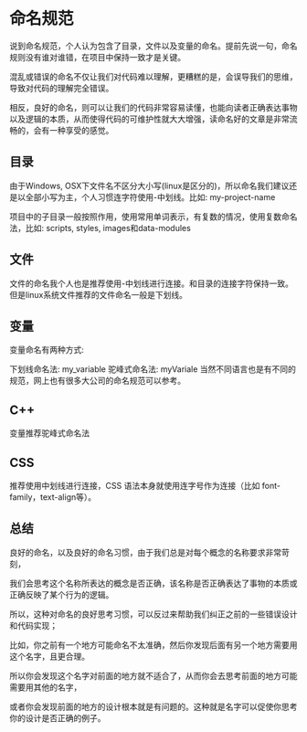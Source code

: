 # 命名规范
说到命名规范，个人认为包含了目录，文件以及变量的命名。提前先说一句，命名规则没有谁对谁错，在项目中保持一致才是关键。

混乱或错误的命名不仅让我们对代码难以理解，更糟糕的是，会误导我们的思维，导致对代码的理解完全错误。

相反，良好的命名，则可以让我们的代码非常容易读懂，也能向读者正确表达事物以及逻辑的本质，从而使得代码的可维护性就大大增强，读命名好的文章是非常流畅的，会有一种享受的感觉。

## 目录
由于Windows, OSX下文件名不区分大小写(linux是区分的)，所以命名我们建议还是以全部小写为主，个人习惯连字符使用-中划线。比如: my-project-name

项目中的子目录一般按照作用，使用常用单词表示，有复数的情况，使用复数命名法，比如: scripts, styles, images和data-modules

## 文件
文件的命名我个人也是推荐使用-中划线进行连接。和目录的连接字符保持一致。但是linux系统文件推荐的文件命名一般是下划线。

## 变量
变量命名有两种方式:

下划线命名法: my_variable
驼峰式命名法: myVariale
当然不同语言也是有不同的规范，网上也有很多大公司的命名规范可以参考。

## C++
变量推荐驼峰式命名法

## CSS
推荐使用中划线进行连接，CSS 语法本身就使用连字号作为连接（比如 font-family，text-align等）。

## 总结

良好的命名，以及良好的命名习惯，由于我们总是对每个概念的名称要求非常苛刻，

我们会思考这个名称所表达的概念是否正确，该名称是否正确表达了事物的本质或正确反映了某个行为的逻辑。

所以，这种对命名的良好思考习惯，可以反过来帮助我们纠正之前的一些错误设计和代码实现；

比如，你之前有一个地方可能命名不太准确，然后你发现后面有另一个地方需要用这个名字，且更合理。

所以你会发现这个名字对前面的地方就不适合了，从而你会去思考前面的地方可能需要用其他的名字，

或者你会发现前面的地方的设计根本就是有问题的。这种就是名字可以促使你思考你的设计是否正确的例子。
